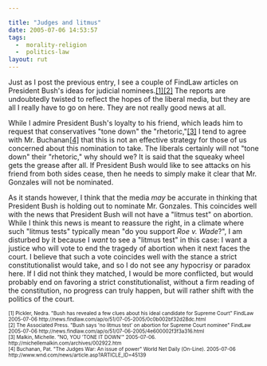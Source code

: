 ```yaml
---

title: "Judges and litmus"
date: 2005-07-06 14:53:57
tags:
  -  morality-religion
  -  politics-law
layout: rut
---
```


<p>Just as I post the previous entry, I see a couple of FindLaw articles on President Bush's ideas for judicial nominees.<a href="http://news.findlaw.com/ap/o/51/07-05-2005/0c0b002bf32d28dc.html">[1]</a><a href="http://news.findlaw.com/ap/o/51/07-06-2005/4e600002f3f3a316.html">[2]</a> The reports are undoubtedly twisted to reflect the hopes of the liberal media, but they are all I really have to go on here. They are not really good news at all.</p>  <p>While I admire President Bush's loyalty to his friend, which leads him to request that conservatives "tone down" the "rhetoric,"<a href="http://michellemalkin.com/archives/002922.htm">[3]</a> I tend to agree with Mr. Buchanan<a href="http://www.wnd.com/news/article.asp?ARTICLE_ID=45139">[4]</a> that this is not an effective strategy for those of us concerned about this nomination to take.  The liberals certainly will not "tone down" their "rhetoric," why should we?  It is said that the squeaky wheel gets the grease after all.  If President Bush would like to see attacks on his friend from both sides cease, then he needs to simply make it clear that Mr. Gonzales will not be nominated.</p>  <p>As it stands however, I think that the media <em>may</em> be accurate in thinking that President Bush is holding out to nominate Mr. Gonzales.  This coincides well with the news that President Bush will not have a "litmus test" on abortion.  While I think this news is meant to reassure the right, in a climate where such "litmus tests" typically mean "do you support <em>Roe v. Wade</em>?", I am disturbed by it because I <em>want</em> to see a "litmus test" in this case: I want a justice who will vote to end the tragedy of abortion when it next faces the court.  I believe that such a vote coincides well with the stance a strict constitutionalist would take, and so I do not see any hypocrisy or paradox here. If I did not think they matched, I would be more conflicted, but would probably end on favoring a strict constitutionalist, without a firm reading of the constitution, no progress can truly happen, but will rather shift with the politics of the court.</p>  <font size="-2"> [1] Pickler, Nedra.  "Bush has revealed a few clues about his ideal candidate for Supreme Court" FindLaw 2005-07-06 http://news.findlaw.com/ap/o/51/07-05-2005/0c0b002bf32d28dc.html <br  /> [2] The Associated Press.  "Bush says 'no litmus test' on abortion for Supreme Court nominee" FindLaw 2005-07-06 http://news.findlaw.com/ap/o/51/07-06-2005/4e600002f3f3a316.html <br  /> [3] Malkin, Michelle.  "NO, YOU 'TONE IT DOWN'" 2005-07-06.  http://michellemalkin.com/archives/002922.htm <br  /> [4] Buchanan, Pat. "The Judges War: An issue of power" World Net Daily (On-Line). 2005-07-06 http://www.wnd.com/news/article.asp?ARTICLE_ID=45139 </font>

